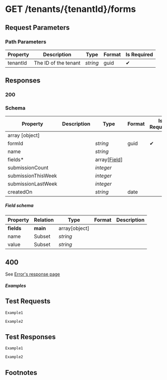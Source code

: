 # **GET**   /tenants/{tenantId}/forms

## __Request Parameters__

### Path Parameters

   | Property | Description          | Type     | Format | Is Required |
   | -------- | -------------------- | -------- | ------ | ----------- |
   | tenantId | The ID of the tenant | _string_ | guid   | ✔           |

## __Responses__

### __200__

### Schema

| Property           | Description | Type                          | Format | Is Required |
| ------------------ | ----------- | ----------------------------- | ------ | ----------- |
| array [object]     |             |                               |        |             |
| formId             |             | _string_                      | guid   | ✔           |
| name               |             | _string_                      |        |             |
| fields*            |             | array[[Field](#field-schema)] |        |             |
| submissionCount    |             | _integer_                     |        |             |
| submissionThisWeek |             | _integer_                     |        |             |
| submissionLastWeek |             | _integer_                     |        |             |
| createdOn          |             | _string_                      | date   |             |

##### Field schema

| Property   | Relation | Type          | Format | Description |
| ---------- | -------- | ------------- | ------ | ----------- |
| __fields__ | __main__ | array[object] |        |             |
| name       | Subset   | _string_      |        |             |
| value      | Subset   | _string_      |        |             |

## 400

See [Error's response page](errors.md)

##### Examples

## __Test Requests__

```cURL tab= 
Example1
```

```C# tab=
Example2
```

## __Test Responses__

```cURL tab= 
Example1
```

```C# tab=
Example2
```

## Footnotes

